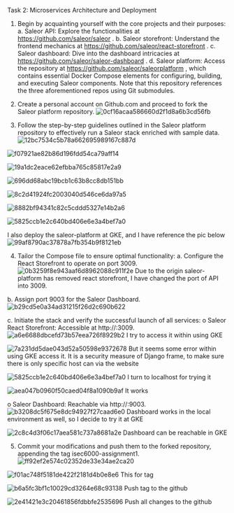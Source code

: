 Task 2: Microservices Architecture and Deployment

1. Begin by acquainting yourself with the core projects and their purposes:
a. Saleor API: Explore the functionalities at https://github.com/saleor/saleor .
b. Saleor storefront: Understand the frontend mechanics at https://github.com/saleor/react-storefront .
c. Saleor dashboard: Dive into the dashboard intricacies at https://github.com/saleor/saleor-dashboard .
d. Saleor platform: Access the repository at https://github.com/saleor/saleorplatform , which contains essential Docker Compose elements for configuring, building, and executing Saleor components. Note that this repository references the three aforementioned repos using Git submodules.

2. Create a personal account on Github.com and proceed to fork the Saleor platform
repository.
![0cf16acaa586660d2f1d8a6b3cd56fb](https://github.com/MilloooSy/saleor-platform/assets/143394742/3b0abfb1-803a-4242-b1f6-7e179b8ad9cf)

3. Follow the step-by-step guidelines outlined in the Saleor platform repository to
effectively run a Saleor stack enriched with sample data.
![12bc7534c5b78a662695989167c887d](https://github.com/MilloooSy/saleor-platform/assets/143394742/8a5c4a95-8891-4db0-8e7c-10d4e0892e50)

![f07921ae82b86d196fdd54ca79aff14](https://github.com/MilloooSy/saleor-platform/assets/143394742/b53a19ba-4b52-48f1-b0ae-c595fbeb867c)

![19a1dc2eace62efbba765c85817e2a9](https://github.com/MilloooSy/saleor-platform/assets/143394742/823adc89-97e5-4043-b810-3ef7680de4f2)

![696dd68abc19bcb1c63b8cc8db151bb](https://github.com/MilloooSy/saleor-platform/assets/143394742/21059992-4567-4a93-b79f-12fd4a98bc98)

![8c2d41924fc2003040d546ce6da97a5](https://github.com/MilloooSy/saleor-platform/assets/143394742/e51ee898-da02-4599-a753-54d4fb7fd468)

![8882bf94341c82c5cddd5327e14b2a6](https://github.com/MilloooSy/saleor-platform/assets/143394742/2c694279-59e1-4b3b-8806-ef393991bda3)

![5825ccb1e2c640bd406e6e3a4bef7a0](https://github.com/MilloooSy/saleor-platform/assets/143394742/2d41e8a3-cbdf-4ba6-b240-b088f3bbb53d)

I also deploy the saleor-platform at GKE, and I have reference the pic below
![99af8790ac37878a7fb354b9f8121eb](https://github.com/MilloooSy/saleor-platform/assets/143394742/93978aed-8629-4857-9930-0c635d529837)

4. Tailor the Compose file to ensure optimal functionality:
a. Configure the React Storefront to operate on port 3009.
![0b3259f8e943aaf6d8962088c911f2e](https://github.com/MilloooSy/saleor-platform/assets/143394742/95adfd13-2841-4de0-aa8e-4b951109b4cb)
Due to the origin saleor-platform has removed react storefront, I have changed the port of API into 3009.

b. Assign port 9003 for the Saleor Dashboard.
![b29cd5e0a34ad31215f26d2c690b622](https://github.com/MilloooSy/saleor-platform/assets/143394742/30526e2a-66d2-4860-9a74-8f2d266e6e05)


c. Initiate the stack and verify the successful launch of all services:
o Saleor React Storefront: Accessible at http://<Your-Linux-Server-IP>:3009.
![a6e6688dbcefd73b57eea726f8929b2](https://github.com/MilloooSy/saleor-platform/assets/143394742/0a4399dc-f734-4f37-8f9a-7579f7931295)
I try to access it within using GKE

![7a231dd5dae043d52a50598e9372678](https://github.com/MilloooSy/saleor-platform/assets/143394742/7f3c672b-0de3-45d0-90e5-97f1cbe0ead4)
But it seems some error within using GKE access it. It is a security measure of Django frame, to make sure there is only specific host can via the website

![5825ccb1e2c640bd406e6e3a4bef7a0](https://github.com/MilloooSy/saleor-platform/assets/143394742/5a4a6970-5c79-40dd-be18-74f5b6289a22)
I turn to localhost for trying it

![aea047b0960f50caed04f8a1090b9af](https://github.com/MilloooSy/saleor-platform/assets/143394742/dd1d384e-34ca-47f5-9032-d6d1489f982c)
It works

o Saleor Dashboard: Reachable via http://<Your-Linux-Server-IP>:9003.
![b3208dc5f675e8dc94927f27caad6e0](https://github.com/MilloooSy/saleor-platform/assets/143394742/31aa4c4d-d97a-47b4-b8d3-cc72f190008b)
Dashboard works in the local environment as well, so I decide to try it at GKE

![2c8c4d3f06c17aea581c737a8681a2e](https://github.com/MilloooSy/saleor-platform/assets/143394742/1cd0a9b7-4941-4724-a70b-873fa2a8156c)
Dashboard can be reachable in GKE

5. Commit your modifications and push them to the forked repository, appending the
tag isec6000-assignment1.
![ff92ef2e574c02352de33e34ae2ca20](https://github.com/MilloooSy/saleor-platform/assets/143394742/b17bbf2a-eb80-4b12-ac45-960cd33989f3)

![f01ac748f5181de422f2181d4b0e8e6](https://github.com/MilloooSy/saleor-platform/assets/143394742/b02de21b-2ff4-4c39-af0f-8df9aae360e2)
This for tag

![b6a5fc3bf1c10029cd3264e68c93138](https://github.com/MilloooSy/saleor-platform/assets/143394742/5e062103-abef-4216-98f6-32284c9b17c5)
Push tag to the github

![2e41421e3c20461856fdbbfe2535696](https://github.com/MilloooSy/saleor-platform/assets/143394742/8bd3975e-5690-46c2-9b56-634f27781893)
Push all changes to the github
